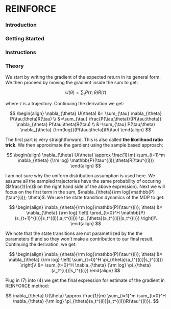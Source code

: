 # REINFORCE

### Introduction


### Getting Started


### Instructions

### Theory
We start by writing the gradient of the expected return in its general form. We then proceed by moving the gradient inside the sum to get:

$$
U(\theta) = \sum_{\tau}P(\tau;\theta)R(\tau)
$$

where $\tau$ is a trajectory. Continuing the derivation we get:

$$
\begin{align}
\nabla_{\theta} U(\theta) &= \sum_{\tau} \nabla_{\theta} P(\tau;\theta)R(\tau) \\
&=\sum_{\tau} \frac{P(\tau;\theta)}{P(\tau;\theta)} \nabla_{\theta} P(\tau;\theta)R(\tau) \\
&=\sum_{\tau} P(\tau;\theta) \nabla_{\theta} {\rm{log}}(P(\tau;\theta))R(\tau)
\end{align}
$$


The first part is very straightforward. This is also called **the likelihood ratio trick**. We then approximate the gardient using the sample based approach:

$$
\begin{align}
\nabla_{\theta} U(\theta) \approx \frac{1}{m} \sum_{i=1}^m \nabla_{\theta} {\rm log} \mathbb{P}(\tau^{(i)};\theta)R(\tau^{(i)})
\end{align}
$$

I am not sure why the uniform distribution assumption is used here. We assume all the sampled trajectories have the same probability of occuring ($\frac{1}{m}$ on the right hand side of the above expression). Next we will focus on the first term in the sum, $\nabla_{\theta}{\rm log}\mathbb{P}(\tau^{(i)}; \theta)$. We use the state transition dynamics of the MDP to get:

$$
\begin{align}
\nabla_{\theta}{\rm log}\mathbb{P}(\tau^{(i)}; \theta) &= \nabla_{\theta} {\rm log} \left[
    \prod_{t=0}^H \mathbb{P}(s_{t+1}^{(i)}|s_t^{(i)},a_t^{(i)}) \pi_{\theta}(a_t^{(i)}|s_t^{(i)})
\right]\\
\end{align}
$$

We note that the state transitions are not parametrized by the the parameters $\theta$ and so they won't make a contribution to our final result. Continuing the derivation, we get:

$$
\begin{align}
\nabla_{\theta}{\rm log}\mathbb{P}(\tau^{(i)}; \theta) &= \nabla_{\theta} {\rm log} \left[
    \sum_{t=0}^H \pi_{\theta}(a_t^{(i)}|s_t^{(i)})
\right]\\
&= \sum_{t=0}^H \nabla_{\theta} {\rm log} \pi_{\theta}(a_t^{(i)}|s_t^{(i)})
\end{align}
$$

Plug in (7) into (4) we get the final expression for estimate of the gradient in REINFORCE method:

$$
\nabla_{\theta} U(\theta) \approx \frac{1}{m} \sum_{i=1}^m \sum_{t=0}^H \nabla_{\theta} {\rm log} \pi_{\theta}(a_t^{(i)}|s_t^{(i)})R(\tau^{(i)}).
$$
